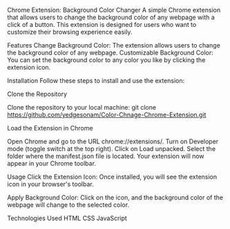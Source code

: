 Chrome Extension: Background Color Changer
A simple Chrome extension that allows users to change the background color of any webpage with a click of a button. This extension is designed for users who want to customize their browsing experience easily.

Features
Change Background Color: The extension allows users to change the background color of any webpage.
Customizable Background Color: You can set the background color to any color you like by clicking the extension icon.


Installation
Follow these steps to install and use the extension:

Clone the Repository

Clone the repository to your local machine:
git clone https://github.com/yedgesonam/Color-Chnage-Chrome-Extension.git

Load the Extension in Chrome

Open Chrome and go to the URL chrome://extensions/.
Turn on Developer mode (toggle switch at the top right).
Click on Load unpacked.
Select the folder where the manifest.json file is located.
Your extension will now appear in your Chrome toolbar.


Usage
Click the Extension Icon:
Once installed, you will see the extension icon in your browser's toolbar.

Apply Background Color:
Click on the icon, and the background color of the webpage will change to the selected color.

Technologies Used
HTML
CSS
JavaScript
